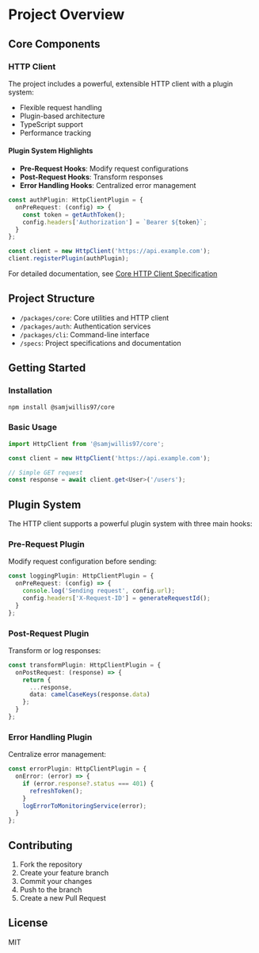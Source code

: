 # Project Overview

## Core Components

### HTTP Client

The project includes a powerful, extensible HTTP client with a plugin system:

- Flexible request handling
- Plugin-based architecture
- TypeScript support
- Performance tracking

#### Plugin System Highlights

- **Pre-Request Hooks**: Modify request configurations
- **Post-Request Hooks**: Transform responses
- **Error Handling Hooks**: Centralized error management

```typescript
const authPlugin: HttpClientPlugin = {
  onPreRequest: (config) => {
    const token = getAuthToken();
    config.headers['Authorization'] = `Bearer ${token}`;
  }
};

const client = new HttpClient('https://api.example.com');
client.registerPlugin(authPlugin);
```

For detailed documentation, see [Core HTTP Client Specification](/specs/core-http-client.md)

## Project Structure

- `/packages/core`: Core utilities and HTTP client
- `/packages/auth`: Authentication services
- `/packages/cli`: Command-line interface
- `/specs`: Project specifications and documentation

## Getting Started

### Installation

```bash
npm install @samjwillis97/core
```

### Basic Usage

```typescript
import HttpClient from '@samjwillis97/core';

const client = new HttpClient('https://api.example.com');

// Simple GET request
const response = await client.get<User>('/users');
```

## Plugin System

The HTTP client supports a powerful plugin system with three main hooks:

### Pre-Request Plugin

Modify request configuration before sending:

```typescript
const loggingPlugin: HttpClientPlugin = {
  onPreRequest: (config) => {
    console.log('Sending request', config.url);
    config.headers['X-Request-ID'] = generateRequestId();
  }
};
```

### Post-Request Plugin

Transform or log responses:

```typescript
const transformPlugin: HttpClientPlugin = {
  onPostRequest: (response) => {
    return {
      ...response,
      data: camelCaseKeys(response.data)
    };
  }
};
```

### Error Handling Plugin

Centralize error management:

```typescript
const errorPlugin: HttpClientPlugin = {
  onError: (error) => {
    if (error.response?.status === 401) {
      refreshToken();
    }
    logErrorToMonitoringService(error);
  }
};
```

## Contributing

1. Fork the repository
2. Create your feature branch
3. Commit your changes
4. Push to the branch
5. Create a new Pull Request

## License

MIT
